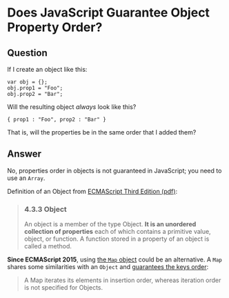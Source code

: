 
# Does JavaScript Guarantee Object Property Order?

## Question
        
If I create an object like this:

    var obj = {};
    obj.prop1 = "Foo";
    obj.prop2 = "Bar";
    

Will the resulting object _always_ look like this?

    { prop1 : "Foo", prop2 : "Bar" }
    

That is, will the properties be in the same order that I added them?

## Answer
        
No, properties order in objects is not guaranteed in JavaScript; you need to use an `Array`.

Definition of an Object from [ECMAScript Third Edition (pdf)](http://www.ecma-international.org/publications/files/ECMA-ST-ARCH/ECMA-262,%203rd%20edition,%20December%201999.pdf):

> ### 4.3.3 Object
> 
> An object is a member of the type Object. **It is an unordered collection of properties** each of which contains a primitive value, object, or function. A function stored in a property of an object is called a method.

**Since ECMAScript 2015**, using [the `Map` object](https://developer.mozilla.org/en-US/docs/Web/JavaScript/Reference/Global_Objects/Map) could be an alternative. A `Map` shares some similarities with an `Object` and [guarantees the keys order](https://developer.mozilla.org/en-US/docs/Web/JavaScript/Reference/Global_Objects/Map#Objects_and_maps_compared):

> A Map iterates its elements in insertion order, whereas iteration order is not specified for Objects.
